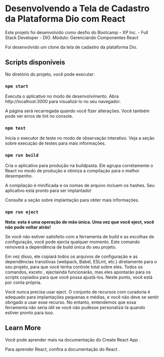 # Desenvolvendo a Tela de Cadastro da Plataforma Dio com React

Este projeto foi desenvolvido como desfio do Bootcamp - XP Inc. - Full Stack Developer - DIO.
Módulo: Gerenciando Componentes React

Foi desenvolvido um clone da tela de cadastro da plataforma Dio.

## Scripts disponíveis

No diretório do projeto, você pode executar:

### `npm start`

Executa o aplicativo no modo de desenvolvimento.
Abra http://localhost:3000 para visualizá-lo no seu navegador.

A página será recarregada quando você fizer alterações.
Você também pode ver erros de lint no console.

### `npm test`

Inicia o executor de teste no modo de observação interativo.
Veja a seção sobre execução de testes para mais informações.

### `npm run build`

Cria o aplicativo para produção na buildpasta.
Ele agrupa corretamente o React no modo de produção e otimiza a compilação para o melhor desempenho.

A compilação é minificada e os nomes de arquivo incluem os hashes.
Seu aplicativo está pronto para ser implantado!

Consulte a seção sobre implantação para obter mais informações.

### `npm run eject`

**Nota: esta é uma operação de mão única. Uma vez que você eject, você não pode voltar atrás!**

Se você não estiver satisfeito com a ferramenta de build e as escolhas de configuração, você pode ejecta qualquer momento. Este comando removerá a dependência de build única do seu projeto.

Em vez disso, ele copiará todos os arquivos de configuração e as dependências transitivas (webpack, Babel, ESLint, etc.) diretamente para o seu projeto, para que você tenha controle total sobre eles. Todos os comandos, exceto , ejectainda funcionarão, mas eles apontarão para os scripts copiados para que você possa ajustá-los. Neste ponto, você está por conta própria.

Você nunca precisa usar eject. O conjunto de recursos com curadoria é adequado para implantações pequenas e médias, e você não deve se sentir obrigado a usar esse recurso. No entanto, entendemos que essa ferramenta não seria útil se você não pudesse personalizá-la quando estiver pronto para isso.

## Learn More

Você pode aprender mais na documentação do Create React App .

Para aprender React, confira a documentação do React .
